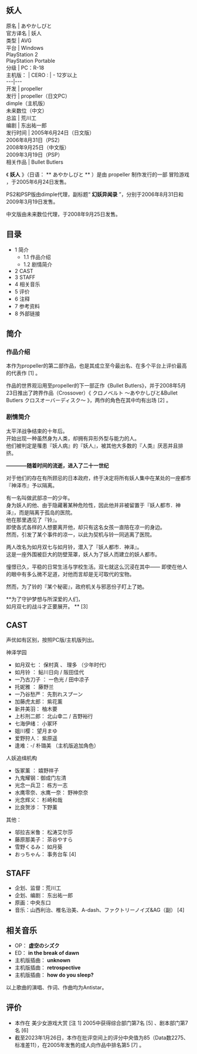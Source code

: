 妖人  
---  
原名  |  あやかしびと   
官方译名  |  妖人   
类型  |  AVG   
平台  |  Windows   
PlayStation 2  
PlayStation Portable  
分级  |  PC：R-18   
主机版：  |  CERO  :  |  \- 12岁以上   
---|---  
开发  |  propeller   
发行  |  propeller（日文PC）   
dimple（主机版）  
未来数位（中文）  
总监  |  荒川工   
编剧  |  东出祐一郎   
发行时间  |  2005年6月24日（日文版）   
2006年8月31日（PS2）  
2008年9月25日（中文版）  
2009年3月19日（PSP）  
相关作品  |  Bullet Butlers   
  
《 **妖人** 》（日语： ** あやかしびと  ** ）是由  propeller  制作发行的一部  冒险游戏  ，于2005年6月24日发售。

PS2和PSP版由dimple代理，副标题“ **幻妖异闻录** ”，分别于2006年8月31日和2009年3月19日发售。

中文版由未来数位代理，于2008年9月25日发售。

##  目录

  * 1  简介 
    * 1.1  作品介绍 
    * 1.2  剧情简介 
  * 2  CAST 
  * 3  STAFF 
  * 4  相关音乐 
  * 5  评价 
  * 6  注释 
  * 7  参考资料 
  * 8  外部链接 

##  简介

###  作品介绍

本作为propeller的第二部作品，也是其成立至今最出名、在多个平台上评价最高的代表作  [1]  。

作品的世界观沿用至propeller的下一部正作《Bullet Butlers》，并于2008年5月23日推出了跨界作品（Crossover）《
クロノベルト ～あやかしびと&Bullet Butlers クロスオーバーディスク～  》，两作的角色在其中均有出场  [2]  。

###  剧情简介

太平洋战争结束的十年后。  
开始出现一种虽然身为人类，却拥有异形外型与能力的人。  
他们被判定是罹患『妖人病』的『妖人』，被其他大多数的『人类』厌恶并且排挤。

**————随着时间的流逝，进入了二十一世纪**

对于他们的存在有所顾忌的日本政府，终于决定将所有妖人集中在某处的一座都市『神泽市』予以隔离。

有一名叫做武部凉一的少年。  
身为妖人的他、由于隐藏著某种危险性，因此他并非被留置于『妖人都市．神泽』，而是隔离于孤岛的医院。  
他在那里遇见了『铃』。  
即使各式各样的人想要离开他，却只有这名女孩一直陪在凉一的身边。  
然而，引发了某个事件的凉一，以此为契机与铃一同逃离了医院。

两人改名为如月双七与如月铃，潜入了『妖人都市．神泽』。  
这是一座外围被巨大的防壁笼罩，妖人为了妖人而建立的妖人都市。

憧憬已久，平稳的日常生活与学校生活。双七就这么沉浸在其中—— 即使在他人的眼中有多么微不足道，对他而言却是无可取代的宝物。

然而，为了铃的『某个秘密』，政府机关与邪恶份子盯上了她。

**为了守护梦想与所深爱的人们，  
如月双七的战斗才正要展开。 ** [3]

##  CAST

声优如有区别，按照PC版/主机版列出。

神泽学园

  * 如月双七  ：  保村真  、  理多  （少年时代） 
  * 如月铃  ：  鲇川日向  /  阪田佳代 
  * 一乃古刀子  ：  一色光  /  田中凉子 
  * 托妮雅  ：  藤野兰 
  * 一乃谷愁严：  先割れスプーン 
  * 加藤虎太郎：  紫花薰 
  * 新井美羽：  柚木要 
  * 上杉刑二郎：  北山幸二  /  吉野裕行 
  * 七海伊绪：  小冢环 
  * 姐川樱：  望月まゆ 
  * 爱野狩人：  紫原遥 
  * 逢难：-/  朴璐美  （主机版追加角色） 

人妖追缉机构

  * 饭冢薰  ：  嬉野祥子 
  * 九鬼耀钢：御成门左清 
  * 光念一兵卫：  栋方一志 
  * 水鹰零奈、水鹰一奈：  野神奈奈 
  * 光念辉义：  杉崎和哉 
  * 比良贺涉：  下野薰 

其他：

  * 邬拉吉米鲁：  松涛艾尔莎 
  * 藤原那美子：  茶谷やすら 
  * 雪野くるみ：  如月葵 
  * おっちゃん：  事务台车  [4] 

##  STAFF

  * 企划、监督：荒川工 
  * 企划、编剧：  东出祐一郎 
  * 原画：中央东口 
  * 音乐：山西利治、椎名治美、A-dash、ファクトリーノイズ&AG（副）  [4] 

##  相关音乐

  * OP： **虚空のシズク**
  * ED： **in the break of dawn**
  * 主机版插曲： **unknown**
  * 主机版插曲： **retrospective**
  * 主机版插曲： **how do you sleep?**

以上歌曲的演唱、作词、作曲均为Antistar。

##  评价

  * 本作在  美少女游戏大赏  [注 1]  2005中获得综合部门第7名  [5]  、剧本部门第7名  [6] 
  * 截至2023年1月26日，本作在批评空间上的评分中央值为85（Data数2275、标准差11），在2005年发售的成人向作品中排名第5  [7]  。 